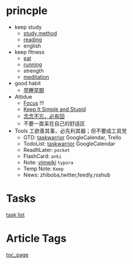 # princple
  * keep study
    * [study method](study-method)
    * [reading](reading)
    * english
  * keep fitness
    * [eat](eat)
    * [running](running)
    * strength
    * [meditation](meditation)
  * good habit
    * [早睡早期](早睡早期)
  * Attidue
    * [Focus](Focus) !!!
    * [Keep It Simple and Stupid](KISS)
    * [念念不忘，必有回](attitude-regain)
    * 不要一直呆在自己的舒适区
  * Tools
    工欲善其事，必先利其器；但不要成工具党
    * GTD: [taskwarrior](taskwarrior) GoogleCalendar, Trello
    * TodoList: [taskwarrior](taskwarrior) GoogleCalendar
    * ReadItLater: `pocket`
    * FlashCard: `anki`
    * Note: [vimwiki](vimwiki) `typora`
    * Temp Note: `Keep`
    * News: zhiboba,twitter,feedly,rsshub

# Tasks
  [task list](task-list)
  
# Article Tags
  [toc_page](toc_page)
  
